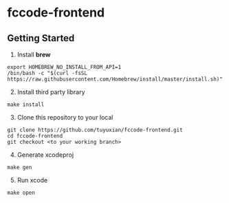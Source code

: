 # fccode-frontend

## Getting Started

1. Install **brew**

```
export HOMEBREW_NO_INSTALL_FROM_API=1
/bin/bash -c "$(curl -fsSL https://raw.githubusercontent.com/Homebrew/install/master/install.sh)"
```

2. Install third party library

```
make install
```

3. Clone this repository to your local

```
git clone https://github.com/tuyuxian/fccode-frontend.git
cd fccode-frontend
git checkout <to your working branch>
```

4. Generate xcodeproj

```
make gen
```

5. Run xcode

```
make open
```

